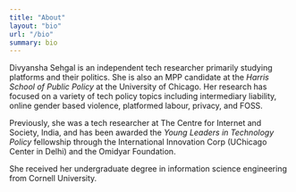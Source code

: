 ```yaml
---
title: "About"
layout: "bio"
url: "/bio"
summary: bio
---
```


Divyansha Sehgal is an independent tech researcher primarily studying platforms and their politics. She is also an MPP candidate at the *Harris School of Public Policy* at the University of Chicago. Her research has focused on a variety of tech policy topics including intermediary liability, online gender based violence, platformed labour, privacy, and FOSS.  

Previously, she was a tech researcher at The Centre for Internet and Society, India, and has been awarded the *Young Leaders in Technology Policy* fellowship through the International Innovation Corp (UChicago Center in Delhi) and the Omidyar Foundation. 

She received her undergraduate degree in information science engineering from Cornell University. 